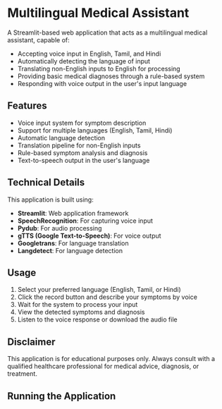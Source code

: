 # Multilingual Medical Assistant

A Streamlit-based web application that acts as a multilingual medical assistant, capable of:
- Accepting voice input in English, Tamil, and Hindi
- Automatically detecting the language of input
- Translating non-English inputs to English for processing
- Providing basic medical diagnoses through a rule-based system
- Responding with voice output in the user's input language

## Features

- Voice input system for symptom description
- Support for multiple languages (English, Tamil, Hindi)
- Automatic language detection
- Translation pipeline for non-English inputs
- Rule-based symptom analysis and diagnosis
- Text-to-speech output in the user's language

## Technical Details

This application is built using:
- **Streamlit**: Web application framework
- **SpeechRecognition**: For capturing voice input
- **Pydub**: For audio processing
- **gTTS (Google Text-to-Speech)**: For voice output
- **Googletrans**: For language translation
- **Langdetect**: For language detection

## Usage

1. Select your preferred language (English, Tamil, or Hindi)
2. Click the record button and describe your symptoms by voice
3. Wait for the system to process your input
4. View the detected symptoms and diagnosis
5. Listen to the voice response or download the audio file

## Disclaimer

This application is for educational purposes only. Always consult with a qualified healthcare professional for medical advice, diagnosis, or treatment.

## Running the Application

